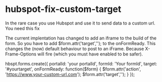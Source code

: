# hubspot-fix-custom-target
In the rare case you use Hubspot and use it to send data to a custom url. You need this fix

The current implentation has changed to add an iframe to the build of the form. So you have to add $form.attr('target',''); to the onFormReady.
This changes the (now) default behaviour to post to an iFrame. Because X-Frame-Options will fire (which you must have enabled to be safer).

hbspt.forms.create({
  portalId: 'your portalId',
  formId: 'Your formId',
  target: '#yourtarget',
  onFormReady: function($form) {
    $form.attr('action', 'https://www.your-custom-url.com');
    $form.attr('target','');
  }
});
